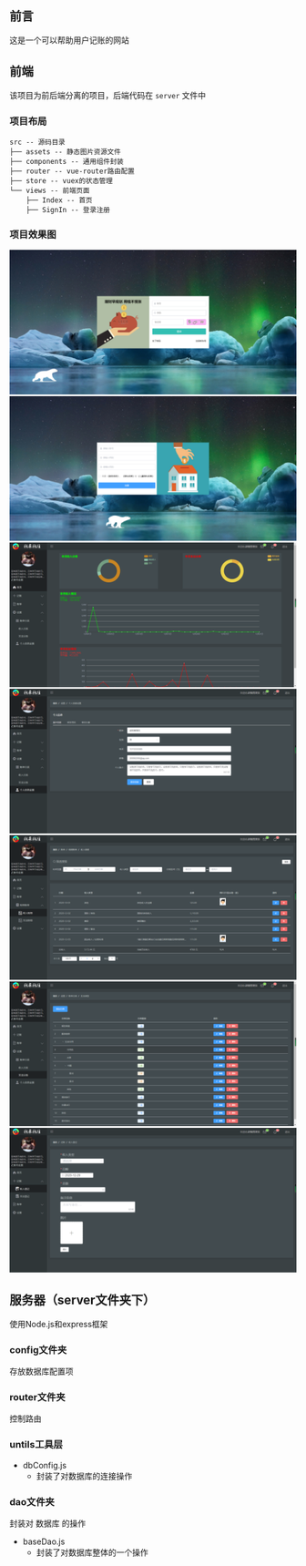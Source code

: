 ## 前言
这是一个可以帮助用户记账的网站

## 前端
该项目为前后端分离的项目，后端代码在 `server` 文件中

### 项目布局
```
src -- 源码目录
├── assets -- 静态图片资源文件
├── components -- 通用组件封装
├── router -- vue-router路由配置
├── store -- vuex的状态管理
└── views -- 前端页面
    ├── Index -- 首页
    ├── SignIn -- 登录注册
```

### 项目效果图

![image](https://github.com/ch-ds/RememberYourMoney-Vue/blob/master/src/assets/images/1.png)
![image](https://github.com/ch-ds/RememberYourMoney-Vue/blob/master/src/assets/images/2.png)
![image](https://github.com/ch-ds/RememberYourMoney-Vue/blob/master/src/assets/images/3.png)
![image](https://github.com/ch-ds/RememberYourMoney-Vue/blob/master/src/assets/images/4.png)
![image](https://github.com/ch-ds/RememberYourMoney-Vue/blob/master/src/assets/images/5.png)
![image](https://github.com/ch-ds/RememberYourMoney-Vue/blob/master/src/assets/images/6.png)
![image](https://github.com/ch-ds/RememberYourMoney-Vue/blob/master/src/assets/images/7.png)




## 服务器（server文件夹下）
使用Node.js和express框架

### config文件夹
存放数据库配置项

### router文件夹
控制路由

### untils工具层

- dbConfig.js
	+ 封装了对数据库的连接操作


### dao文件夹
封装对 数据库 的操作

- baseDao.js
	- 封装了对数据库整体的一个操作
